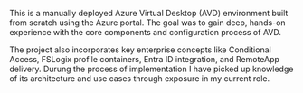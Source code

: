 This is a manually deployed Azure Virtual Desktop (AVD) environment built from scratch using the Azure portal. The goal was to gain deep, hands-on experience with the core components and configuration process of AVD. 

The project also incorporates key enterprise concepts like Conditional Access, FSLogix profile containers, Entra ID integration, and RemoteApp delivery. Durung the process of implementation I have picked up knowledge of its architecture and use cases through exposure in my current role.
